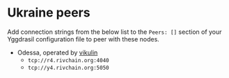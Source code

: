 # Ukraine peers

Add connection strings from the below list to the `Peers: []` section of your
Yggdrasil configuration file to peer with these nodes.

* Odessa, operated by [vikulin](https://github.com/vikulin)
  * `tcp://r4.rivchain.org:4040`
  * `tcp://y4.rivchain.org:5050`

